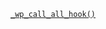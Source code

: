 <p><code><a href="https://developer.wordpress.org/reference/functions/_wp_call_all_hook/">_wp_call_all_hook()</a></code></p>
